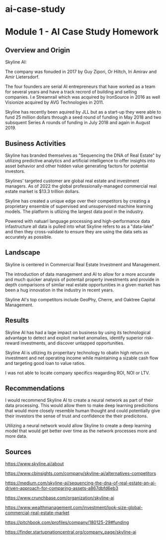 # ai-case-study

# Module 1 - AI Case Study Homework

## Overview and Origin

Skyline AI:

The company was fonuded in 2017 by Guy Zipori, Or Hiltch, Iri Amirav and Amir Lietersdorf.

The four founders are serial AI entrepreneurs that have worked as a team for several years and have a track recrord of building and selling companies. I.e Streamrail which was acquired by IronSource in 2016 as well Visionize acquired by AVG Technologies in 2011. 

Skyline has recently been aquired by JLL but as a start-up they were able to fund 25 million dollars through a seed round of funding in May 2018 and two subsquent Series A rounds of funding in July 2018 and again in August 2019. 

## Business Activities

Skyline has branded themselves as "Sequencing the DNA of Real Estate" by utilizing predictive analytics and artificial intelligence to offer insights into asset behavior and other hidden value generating factors for potential investors. 

Skylines' targeted customer are global real estate and investment managers. As of 2022 the global professionally-managed commercial real estate market is $13.3 trillion dollars. 

Skyline has created a unique edge over their competitors by creating a proprietary ensemble of supervised and unsupervised machine learning models. The platform is utlizing the largest data pool in the industry.

Powered with natuarl language processing and high-performance data infastructure all data is pulled into what Skyline refers to as a "data-lake" and then they cross-validate to ensure they are using the data sets as accurately as possible. 

## Landscape

Skyline is centered in Commercial Real Estate Investment and Management. 

The introduction of data management and AI to allow for a more accurate and much quicker analysis of potentail property investments and provide in depth comparisons of similar real estate opportunities in a given market has been a hug innovation in the industry in recent years. 

Skyline AI's top competitors include GeoPhy, Cherre, and Oaktree Capital Management.

## Results

Skyline AI has had a lage impact on business by using its technological advantage to detect and exploit market anomalies, identify superior risk-reward investments, and discover untapped opportunities. 

Skyline AI is utlizing its properitary technology to obatin high return on investment and net operating income while maintaining a sizable cash flow and targeting good loan to value ratios. 

I was not able to locate company specifics reagarding ROI, NOI or LTV. 

## Recommendations

I would recommend Skyline AI to create a neural network as part of their data processing. This would allow them to make deep learning predicitions that would more closely resemble human thought and could potentially give their investors the sense of trust and confidence the their predicitons. 

Utilizing a neural network would allow Skyline to create a deep learning model that would get better over time as the network processes more and more data. 

## Sources


https://www.skyline.ai/about

https://www.cbinsights.com/company/skyline-ai/alternatives-competitors

https://medium.com/skyline-ai/sequencing-the-dna-of-real-estate-an-ai-driven-approach-for-comparing-assets-a867dbfd6eb3

https://www.crunchbase.com/organization/skyline-ai

https://www.wealthmanagement.com/investment/look-size-global-commercial-real-estate-market

https://pitchbook.com/profiles/company/180125-29#funding

https://finder.startupnationcentral.org/company_page/skyline-ai

